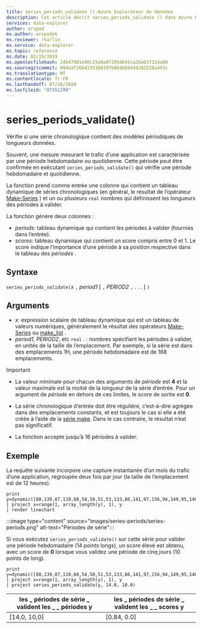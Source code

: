 ```yaml
---
title: series_periods_validate ()-Azure Explorateur de données
description: Cet article décrit series_periods_validate () dans Azure Explorateur de données.
services: data-explorer
author: orspod
ms.author: orspodek
ms.reviewer: rkarlin
ms.service: data-explorer
ms.topic: reference
ms.date: 02/19/2019
ms.openlocfilehash: 24b47981e90c15e8a0f295d845ca28a03f324a88
ms.sourcegitcommit: 09da3f26b4235368297b8b9b604d4282228a443c
ms.translationtype: MT
ms.contentlocale: fr-FR
ms.lasthandoff: 07/28/2020
ms.locfileid: "87351299"
---
```

# <a name="series_periods_validate"></a>series_periods_validate()

Vérifie si une série chronologique contient des modèles périodiques de longueurs données.  

Souvent, une mesure mesurant le trafic d’une application est caractérisée par une période hebdomadaire ou quotidienne. Cette période peut être confirmée en exécutant `series_periods_validate()` qui vérifie une période hebdomadaire et quotidienne.

La fonction prend comme entrée une colonne qui contient un tableau dynamique de séries chronologiques (en général, le résultat de l’opérateur [Make-Series](make-seriesoperator.md) ) et un ou plusieurs `real` nombres qui définissent les longueurs des périodes à valider.

La fonction génère deux colonnes :
* *periods*: tableau dynamique qui contient les périodes à valider (fournies dans l’entrée).
* *scores*: tableau dynamique qui contient un score compris entre 0 et 1. Le score indique l’importance d’une période à sa position respective dans le tableau des *périodes* .

## <a name="syntax"></a>Syntaxe

`series_periods_validate(`*x* `,` *period1* [ `,` *PERIOD2* `,` . . . ] `)`

## <a name="arguments"></a>Arguments

* *x*: expression scalaire de tableau dynamique qui est un tableau de valeurs numériques, généralement le résultat des opérateurs [Make-Series](make-seriesoperator.md) ou [make_list](makelist-aggfunction.md) .
* *period1*, *PERIOD2*, etc `real` . : nombres spécifiant les périodes à valider, en unités de la taille de l’emplacement. Par exemple, si la série est dans des emplacements 1H, une période hebdomadaire est de 168 emplacements.

> [!IMPORTANT]
> * La valeur minimale pour chacun des arguments de *période* est **4** et la valeur maximale est la moitié de la longueur de la série d’entrée. Pour un argument de *période* en dehors de ces limites, le score de sortie est **0**.
>
> * La série chronologique d’entrée doit être régulière, c’est-à-dire agrégée dans des emplacements constants, et est toujours le cas si elle a été créée à l’aide de la [série make](make-seriesoperator.md). Dans le cas contraire, le résultat n’est pas significatif.
> 
> * La fonction accepte jusqu’à 16 périodes à valider.

## <a name="example"></a>Exemple

La requête suivante incorpore une capture instantanée d’un mois du trafic d’une application, regroupée deux fois par jour (la taille de l’emplacement est de 12 heures).

<!-- csl: https://help.kusto.windows.net:443/Samples -->
```kusto
print y=dynamic([80,139,87,110,68,54,50,51,53,133,86,141,97,156,94,149,95,140,77,61,50,54,47,133,72,152,94,148,105,162,101,160,87,63,53,55,54,151,103,189,108,183,113,175,113,178,90,71,62,62,65,165,109,181,115,182,121,178,114,170])
| project x=range(1, array_length(y), 1), y  
| render linechart 
```

:::image type="content" source="images/series-periods/series-periods.png" alt-text="Périodes de série":::

Si vous exécutez `series_periods_validate()` sur cette série pour valider une période hebdomadaire (14 points longs), un score élevé est obtenu, avec un score de **0** lorsque vous validez une période de cinq jours (10 points de long).

<!-- csl: https://help.kusto.windows.net:443/Samples -->
```kusto
print y=dynamic([80,139,87,110,68,54,50,51,53,133,86,141,97,156,94,149,95,140,77,61,50,54,47,133,72,152,94,148,105,162,101,160,87,63,53,55,54,151,103,189,108,183,113,175,113,178,90,71,62,62,65,165,109,181,115,182,121,178,114,170])
| project x=range(1, array_length(y), 1), y  
| project series_periods_validate(y, 14.0, 10.0)
```

| les \_ périodes de série \_ valident les \_ \_ périodes y  | les \_ périodes de série \_ valident les \_ \_ scores y |
|-------------|-------------------|
| [14,0, 10,0] | [0.84, 0.0]  |
